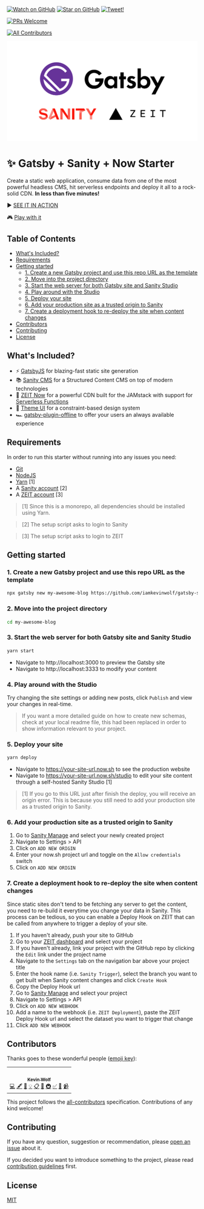 [![Watch on GitHub](https://img.shields.io/github/watchers/iamkevinwolf/gatsby-sanity-now-starter.svg?style=social)](https://github.com/iamkevinwolf/gatsby-sanity-now-starter/watchers)
[![Star on GitHub](https://img.shields.io/github/stars/iamkevinwolf/gatsby-sanity-now-starter.svg?style=social)](https://github.com/iamkevinwolf/gatsby-sanity-now-starter/stargazers)
[![Tweet!](https://img.shields.io/twitter/url/https/github.com/iamkevinwolf/gatsby-sanity-now-starter.svg?style=social)](https://twitter.com/intent/tweet?text=Check%20out%20the%20Gatsby%20+%20Sanity%20+%20Now%20Starter.%20Create%20an%20ultrafast%20website%2C%20with%20a%20solid%20CMS%20and%20serve%20it%20through%20a%20rock-solid%20CDN%20via%20ZEIT%20Now.%20https%3A//github.com/iamkevinwolf/gatsby-sanity-now-starter)

[![PRs Welcome](https://img.shields.io/badge/PRs-welcome-brightgreen.svg?style=flat-square)](http://makeapullrequest.com)
<!-- ALL-CONTRIBUTORS-BADGE:START - Do not remove or modify this section -->
[![All Contributors](https://img.shields.io/badge/all_contributors-1-orange.svg?style=flat-square)](#contributors-)
<!-- ALL-CONTRIBUTORS-BADGE:END -->

<p align="center">
  <img src="./setup/assets/cover.png" alt="Gatsby + Sanity + Now Starter" />
</p>

# ✨ Gatsby + Sanity + Now Starter

Create a static web application, consume data from one of the most powerful headless CMS, hit serverless endpoints and deploy it all to a rock-solid CDN. **In less than five minutes!**

▶️ [SEE IT IN ACTION](https://drive.google.com/open?id=12dkuETnnzawGr9BUbW_h6OnJBWY94az8)

🎮 [Play with it](https://gatsby-sanity-now-starter.now.sh)

## Table of Contents

<!-- START doctoc generated TOC please keep comment here to allow auto update -->
<!-- DON'T EDIT THIS SECTION, INSTEAD RE-RUN doctoc TO UPDATE -->

- [What's Included?](#whats-included)
- [Requirements](#requirements)
- [Getting started](#getting-started)
  - [1. Create a new Gatsby project and use this repo URL as the template](#1-create-a-new-gatsby-project-and-use-this-repo-url-as-the-template)
  - [2. Move into the project directory](#2-move-into-the-project-directory)
  - [3. Start the web server for both Gatsby site and Sanity Studio](#3-start-the-web-server-for-both-gatsby-site-and-sanity-studio)
  - [4. Play around with the Studio](#4-play-around-with-the-studio)
  - [5. Deploy your site](#5-deploy-your-site)
  - [6. Add your production site as a trusted origin to Sanity](#6-add-your-production-site-as-a-trusted-origin-to-sanity)
  - [7. Create a deployment hook to re-deploy the site when content changes](#7-create-a-deployment-hook-to-re-deploy-the-site-when-content-changes)
- [Contributors](#contributors)
- [Contributing](#contributing)
- [License](#license)

<!-- END doctoc generated TOC please keep comment here to allow auto update -->

## What's Included?

- ⚡️ [GatsbyJS](https://gatsbyjs.org) for blazing-fast static site generation
- 📚 [Sanity CMS](https://theme-ui.com) for a Structured Content CMS on top of modern technologies
- 🚀 [ZEIT Now](https://zeit.co) for a powerful CDN built for the JAMstack with support for [Serverless Functions](https://zeit.co/docs/v2/serverless-functions/introduction/)
- 🎨 [Theme UI](https://theme-ui.com) for a constraint-based design system
- 🏎 [gatsby-plugin-offline](https://www.gatsbyjs.org/packages/gatsby-plugin-offline/) to offer your users an always available experience

## Requirements

In order to run this starter without running into any issues you need:

- [Git](https://git-scm.com)
- [NodeJS](https://nodejs.org)
- [Yarn](https://yarnpkg.com) [1]
- A [Sanity account](https://sanity.io) [2]
- A [ZEIT account](https://zeit.co) [3]

> [1] Since this is a monorepo, all dependencies should be installed using Yarn.

> [2] The setup script asks to login to Sanity

> [3] The setup script asks to login to ZEIT

## Getting started

### 1. Create a new Gatsby project and use this repo URL as the template

```sh
npx gatsby new my-awesome-blog https://github.com/iamkevinwolf/gatsby-sanity-now-starter
```

### 2. Move into the project directory

```sh
cd my-awesome-blog
```

### 3. Start the web server for both Gatsby site and Sanity Studio

```sh
yarn start
```

- Navigate to http://localhost:3000 to preview the Gatsby site
- Navigate to http://localhost:3333 to modify your content

### 4. Play around with the Studio

Try changing the site settings or adding new posts, click `Publish` and view your changes in real-time.

> If you want a more detailed guide on how to create new schemas, check at your local readme file, this had been replaced in order to show information relevant to your project.

### 5. Deploy your site

```sh
yarn deploy
```

- Navigate to https://your-site-url.now.sh to see the production website
- Navigate to https://your-site-url.now.sh/studio to edit your site content through a self-hosted Sanity Studio [1]

> [1] If you go to this URL just after finish the deploy, you will receive an origin error. This is because you still need to add your production site as a trusted origin to Sanity.

### 6. Add your production site as a trusted origin to Sanity

1. Go to [Sanity Manage](https://manage.sanity.io) and select your newly created project
2. Navigate to Settings > API
3. Click on `ADD NEW ORIGIN`
4. Enter your now.sh project url and toggle on the `Allow credentials` switch
5. Click on `ADD NEW ORIGIN`

### 7. Create a deployment hook to re-deploy the site when content changes

Since static sites don't tend to be fetching any server to get the content, you need to re-build it everytime you change your data in Sanity. This process can be tedious, so you can enable a Deploy Hook on ZEIT that can be called from anywhere to trigger a deploy of your site.

1. If you haven't already, push your site to GitHub
2. Go to your [ZEIT dashboard](https://zeit.co/dashboard) and select your project
3. If you haven't already, link your project with the GitHub repo by clicking the `Edit` link under the project name
4. Navigate to the `Settings` tab on the navigation bar above your project title
5. Enter the hook name (i.e. `Sanity Trigger`), select the branch you want to get built when Sanity content changes and click `Create Hook`
6. Copy the Deploy Hook url
7. Go to [Sanity Manage](https://manage.sanity.io) and select your project
8. Navigate to Settings > API
9. Click on `ADD NEW WEBHOOK`
10. Add a name to the webhook (i.e. `ZEIT Deployment`), paste the ZEIT Deploy Hook url and select the dataset you want to trigger that change
11. Click `ADD NEW WEBHOOK`

## Contributors

Thanks goes to these wonderful people ([emoji key](https://allcontributors.org/docs/en/emoji-key)):

<!-- ALL-CONTRIBUTORS-LIST:START - Do not remove or modify this section -->
<!-- prettier-ignore-start -->
<!-- markdownlint-disable -->
<table>
  <tr>
    <td align="center"><a href="https://kevinwolf.me"><img src="https://avatars2.githubusercontent.com/u/3157426?v=4" width="100px;" alt=""/><br /><sub><b>Kevin Wolf</b></sub></a><br /><a href="https://github.com/iamkevinwolf/gatsby-sanity-now-starter/commits?author=iamkevinwolf" title="Code">💻</a> <a href="#content-iamkevinwolf" title="Content">🖋</a> <a href="https://github.com/iamkevinwolf/gatsby-sanity-now-starter/commits?author=iamkevinwolf" title="Documentation">📖</a> <a href="#example-iamkevinwolf" title="Examples">💡</a> <a href="#eventOrganizing-iamkevinwolf" title="Event Organizing">📋</a> <a href="#ideas-iamkevinwolf" title="Ideas, Planning, & Feedback">🤔</a> <a href="#infra-iamkevinwolf" title="Infrastructure (Hosting, Build-Tools, etc)">🚇</a> <a href="#tutorial-iamkevinwolf" title="Tutorials">✅</a> <a href="#talk-iamkevinwolf" title="Talks">📢</a> <a href="#video-iamkevinwolf" title="Videos">📹</a></td>
  </tr>
</table>

<!-- markdownlint-enable -->
<!-- prettier-ignore-end -->
<!-- ALL-CONTRIBUTORS-LIST:END -->

This project follows the [all-contributors](https://github.com/all-contributors/all-contributors) specification. Contributions of any kind welcome!

## Contributing

If you have any question, suggestion or recommendation, please [open an issue](issues/new) about it.

If you decided you want to introduce something to the project, please read [contribution guidelines](./CONTRIBUTING.md) first.

## License

[MIT](/LICENSE)
